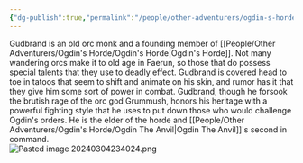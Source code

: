 ```yaml
---
{"dg-publish":true,"permalink":"/people/other-adventurers/ogdin-s-horde/gudbrand-the-elder/"}
---
```


Gudbrand is an old orc monk and a founding member of [[People/Other Adventurers/Ogdin's Horde/Ogdin's Horde\|Ogdin's Horde]].  Not many wandering orcs make it to old age in Faerun, so those that do possess special talents that they use to deadly effect.  Gudbrand is covered head to toe in tatoos that seem to shift and animate on his skin, and rumor has it that they give him some sort of power in combat.  Gudbrand, though he forsook the brutish rage of the orc god Grummush, honors his heritage with a powerful fighting style that he uses to put down those who would challenge Ogdin's orders.  He is the elder of the horde and [[People/Other Adventurers/Ogdin's Horde/Ogdin The Anvil\|Ogdin The Anvil]]'s second in command.  
![Pasted image 20240304234024.png](/img/user/Z_Attachments/Pasted%20image%2020240304234024.png)